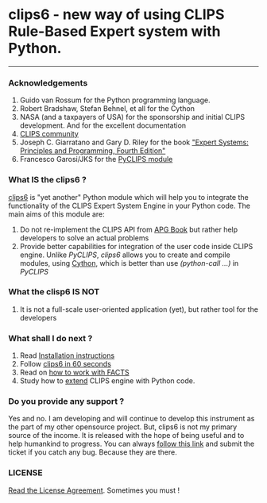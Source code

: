 # clips6 - new way of using CLIPS Rule-Based Expert system with Python.

---

### Acknowledgements

1. Guido van Rossum for the Python programming language.
2. Robert Bradshaw, Stefan Behnel, et all for the Cython
3. NASA (and a taxpayers of USA) for the sponsorship and initial CLIPS development. And for the excellent documentation
4. [CLIPS community](http://clipsrules.sourceforge.net/)
5. Joseph C. Giarratano and Gary D. Riley for the book ["Expert Systems: Principles and Programming, Fourth Edition"](https://www.amazon.com/exec/obidos/tg/detail/-/0534384471/)
6. Francesco Garosi/JKS for the [PyCLIPS module](http://pyclips.sourceforge.net/web/)

### What **IS** the clips6 ?

[clips6](https://github.com/vulogov/clips6) is "yet another" Python module which will help you to integrate the functionality of the CLIPS Expert System Engine in your Python code. The main aims of this module are:

1. Do not re-implement the CLIPS API from [APG Book](http://clipsrules.sourceforge.net/documentation/v630/apg.pdf) but rather help developers to solve an actual problems
2. Provide better capabilities for integration of the user code inside CLIPS engine. Unlike *PyCLIPS*, *clips6* allows you to create and compile modules, using [Cython](http://www.cython.org), which is better than use _(python-call ...)_ in *PyCLIPS*

### What the clisp6 **IS NOT**

1. It is not a full-scale user-oriented application (yet), but rather tool for the developers

### What shall I do next ?

1. Read [Installation instructions](INSTALL.md)
2. Follow [clips6 in 60 seconds](60.md)
3. Read on [how to work with FACTS](FACTS.md)
4. Study how to [extend](MODULES.md) CLIPS engine with Python code.

### Do you provide any support ?

Yes and no. I am developing and will continue to develop this instrument as the part of my other opensource project. But, clips6 is not my primary source of the income. It is released with the hope of being useful and to help humankind to progress. You can always [follow this link](https://github.com/vulogov/clips6/issues) and submit the ticket if you catch any bug. Because they are there.

### LICENSE

[Read the License Agreement](https://raw.githubusercontent.com/vulogov/clips6/master/LICENSE). Sometimes you must !

